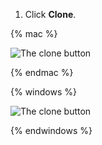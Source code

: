 1. Click **Clone**.

{% mac %}

![The clone button](/assets/images/help/desktop/clone-button-mac.png)

{% endmac %}

{% windows %}

![The clone button](/assets/images/help/desktop/clone-button-win.png)

{% endwindows %}
